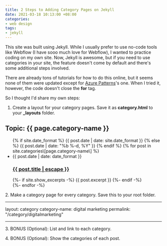 ```yaml
---
title: 2 Steps to Adding Category Pages on Jekyll
date: 2021-03-18 10:13:00 +08:00
categories:
- web design
tags:
- jekyll
---
```


This site was built using Jekyll. While I usually prefer to use no-code tools like Webflow (I have sooo much love for Webflow), I wanted to practice coding on my own site. Now, Jekyll is awesome, but if you need to use categories in your site, the feature doesn't come by default and there's some additional steps involved.

There are already tons of tutorials for how to do this online, but it seems none of them were updated except for [Azure Patterns](https://www.azurepatterns.com/2020/03/11/jekyll-categories)'s one. When I tried it, however, the code doesn't close the **for** tag.

So I thought I'd share my own steps:

1. Create a layout for your category pages. Save it as **category.html** to your **_layouts** folder.

<div class="categories">
<h2 class="category-title">
Topic: {{ page.category-name }}
</h2>
<div class="posts">
<ul class="post-list">
{% if site.date_format %}
{{ post.date | date: site.date_format }}
{% else %}
{{ post.date | date: "%b %-d, %Y" }}
{% endif %}
{% for post in site.categories\[page.category-name\] %}
<li>
<span class="post-meta">{{ post.date | date: date_format }}</span>
<h3>
<a class="post-link" href="{{ post.url | relative_url }}">
{{ post.title | escape }}
</a>
</h3>
{%- if site.show_excerpts -%}
{{ post.excerpt }}
{%- endif -%}
</li>
{%- endfor -%}
</ul>
</div>
</div>

2\. Make a category page for every category. Save this to your root folder.

---

layout: category
category-name: digital marketing
permalink: "/category/digitalmarketing"

---

3\. BONUS (Optional): List and link to each category.

4\. BONUS (Optional): Show the categories of each post.